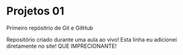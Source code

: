 # Projetos 01
 Primeiro repósitrio de Git e GitHub

Repositório criado durante uma aula ao vivo!
Esta linha eu adicionei diretamente no  site! QUE IMPRECIONANTE!
